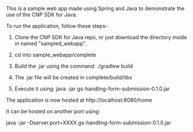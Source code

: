 This is a sample web app made using Spring and Java to demonstrate the use of the CNP SDK for Java. 

To run the application, follow these steps-
  1. Clone the CNP SDK for Java repo, or just download the directory inside in named "sampled_webapp".
  
  2. cd into sample_webapp/complete
  
  3. Build the .jar using the command: ./gradlew build
  
  4. The .jar file will be created in complete/build/libs
  
  5. Execute it using: java -jar gs-handling-form-submission-0.1.0.jar 
  
The application is now hosted at http://localhost:8080/home

It can be hosted on another port using:

java -jar -Dserver.port=XXXX gs-handling-form-submission-0.1.0.jar

